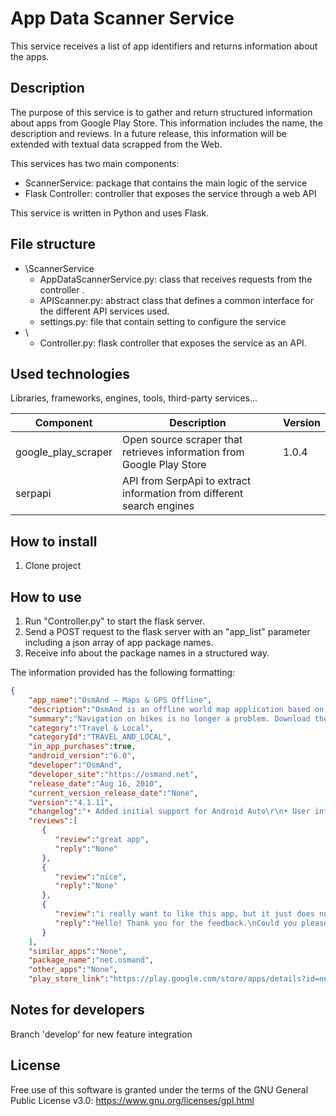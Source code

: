 # App Data Scanner Service

This service receives a list of app identifiers and returns information about the apps.

## Description

The purpose of this service is to gather and return structured information
about apps from Google Play Store. This information includes the name,
the description and reviews. In a future release, this information will be
extended with textual data scrapped from the Web.

This services has two main components:

- ScannerService: package that contains the main logic of the service
- Flask Controller: controller that exposes the service through a web API

This service is written in Python and uses Flask.

## File structure

- \ScannerService
  - AppDataScannerService.py: class that receives requests from the controller .
  - APIScanner.py: abstract class that defines a common interface for the different API services used. 
  - settings.py: file that contain setting to configure the service
- \
  - Controller.py: flask controller that exposes the service as an API.

## Used technologies

Libraries, frameworks, engines, tools, third-party services...

| Component           | Description                                                           | Version |
|---------------------|-----------------------------------------------------------------------|---------|
| google_play_scraper | Open source scraper that retrieves information from Google Play Store | 1.0.4   |
  | serpapi             | API from SerpApi to extract information from different search engines | 

## How to install

1. Clone project

## How to use

1. Run "Controller.py" to start the flask server.
2. Send a POST request to the flask server with an "app_list" parameter including a json array of app package names.
3. Receive info about the package names in a structured way.

The information provided has the following formatting:
  ```json  
{
      "app_name":"OsmAnd — Maps & GPS Offline",
      "description":"OsmAnd is an offline world map application based on OpenStreetMap (OSM), which allows you to navigate taking into account the preferred roads and vehicle dimensions. Plan routes based on inclines and record GPX tracks without an internet connection.\r\nOsmAnd is an open source app. We do not collect user data and you decide what data the app will have access to.\r\n\r\nMain features:\r\n\r\nMap view\r\n• Choice of places to be displayed on the map: attractions, food, health and more;\r\n• Search for places by address, name, coordinates, or category;\r\n• Map styles for the convenience of different activities: touring view, nautical map, winter and ski, topographic, desert, off-road, and others;\r\n• Shading relief and plug-in contour lines;\r\n• Ability to overlay different sources of maps on top of each other;\r\n\r\nGPS Navigation\r\n• Plotting a route to a place without an Internet connection;\r\n• Customizable navigation profiles for different vehicles: cars, motorcycles, bicycles, 4x4, pedestrians, boats, public transport, and more;\r\n• Change the constructed route, taking into account the exclusion of certain roads or road surfaces;\r\n• Customizable information widgets about the route: distance, speed, remaining travel time, distance to turn, and more;\r\n\r\nRoute Planning and Recording\r\n• Plotting a route point by point using one or multiple navigation profiles;\r\n• Route recording using GPX tracks;\r\n• Manage GPX tracks: displaying your own or imported GPX tracks on the map, navigating through them;\r\n• Visual data about the route - descents/ascents, distances;\r\n• Ability to share GPX track in OpenStreetMap;\r\n\r\nCreation of points with different functionality\r\n• Favourites;\r\n• Markers;\r\n• Audio/video notes;\r\n\r\nOpenStreetMap\r\n• Making edits to OSM;\r\n• Updating maps with a frequency of up to one hour;\r\n\r\nAdditional features\r\n• Android Auto support;\r\n• Compass and radius ruler;\r\n• Mapillary interface;\r\n• Night theme;\r\n• Wikipedia;\r\n• Large community of users around the world, documentation, and support;\r\n\r\nPaid features:\r\n\r\nMaps+ (in-app or subscription)\r\n• Unlimited map downloads;\r\n• Topo data (Contour lines and Terrain);\r\n• Nautical depths;\r\n• Offline Wikipedia;\r\n• Offline Wikivoyage - Travel guides;\r\n\r\nOsmAnd Pro (subscription)\r\n• All Maps+ features;\r\n• OsmAnd Cloud (backup and restore);\r\n• Pro features;\r\n• Hourly map updates.",
      "summary":"Navigation on hikes is no longer a problem. Download the map, put notes and go!",
      "category":"Travel & Local",
      "categoryId":"TRAVEL_AND_LOCAL",
      "in_app_purchases":true,
      "android_version":"6.0",
      "developer":"OsmAnd",
      "developer_site":"https://osmand.net",
      "release_date":"Aug 16, 2010",
      "current_version_release_date":"None",
      "version":"4.1.11",
      "changelog":"• Added initial support for Android Auto\r\n• User interface update for UTM coordinate search\r\n• GPS Filter for GPX Tracks\r\n• Elevation Widget (Pro)\r\n• Favorites: added ability to view recently used icons\r\n• Route planning: will use the selected profile after launch\r\n• Fixed Mapillary layer, the plugin is now disabled by default\r\n• Added screen to manage all history in the app\r\n• Map orientation is not reset after restarting the app\r\n• Improved SRTM height marker rendering\r\n• Fixed Arabic map captions",
      "reviews":[
         {
            "review":"great app",
            "reply":"None"
         },
         {
            "review":"nice",
            "reply":"None"
         },
         {
            "review":"i really want to like this app, but it just does not work. when compared to google maps, i can simply look up a town and it will show up, on osmand it does not. navigation and just going through the UI in general is a bad experience.",
            "reply":"Hello! Thank you for the feedback.\nCould you please provide more details about the issue?\nYou can contact us at support@osmand.net."
         }
      ],
      "similar_apps":"None",
      "package_name":"net.osmand",
      "other_apps":"None",
      "play_store_link":"https://play.google.com/store/apps/details?id=net.osmand&hl=en&gl=us"
```
## Notes for developers

Branch 'develop' for new feature integration

## License

Free use of this software is granted under the terms of the GNU General Public License v3.0: https://www.gnu.org/licenses/gpl.html
